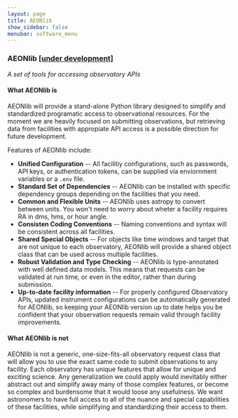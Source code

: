```yaml
---
layout: page
title: AEONlib
show_sidebar: false
menubar: software_menu
---
```


### AEONlib <a href="https://github.com/orgs/AEONplus/projects/3/views/1">[under development]</a>
_A set of tools for accessing observatory APIs_

#### What AEONlib is
AEONlib will provide a stand-alone Python library designed to simplify and standardized programatic access to observational resources. 
For the moment we are heavily focused on submitting observations, but retrieving data from facilities with appropiate API access is a possible direction for future development.

Features of AEONlib include:
 - **Unified Configuration** -- All facilitiy configurations, such as passwords, API keys, or authentication tokens, can be supplied via enviornment variables or a `.env` file.
 - **Standard Set of Dependencies** -- AEONlib can be installed with specific dependency groups depending on the facilities that you need.
 - **Common and Flexible Units** -- AEONlib uses astropy to convert between units. You won't need to worry about wheter a facility requires RA in dms, hms, or hour angle.
 - **Consisten Coding Conventions** -- Naming conventions and syntax will be consistent across all facilities.
 - **Shared Special Objects** -- For objects like time windows and target that are not unique to each observatory, AEONlib will provide a shared object class that can be used across multiple facilities.
 - **Robust Validation and Type Checking** -- AEONlib is type-annotated with well defined data models. This means that requests can be validated at run time, or even in the editor, rather than during submission.
 - **Up-to-date facility information** -- For properly configured Observatory APIs, updated instrument configurations can be automatically generated for AEONlib, so keeping your AEONlib version up to date helps you be confident that your observation requests remain valid through facility improvements.

#### What AEONlib is not
AEONlib is not a generic, one-size-fits-all observatory request class that will allow you to use the exact same code to submit observations to any facility. Each observatory has unique features that allow for unique and exciting science. Any generalization we could apply would inevitably either abstract out and simplify away many of those complex features, or become so complex and burdensome that it would loose any usefulness. We want astronomers to have full access to all of the nuance and special capabilities of these facilities, while simplifying and standardizing their access to them.
